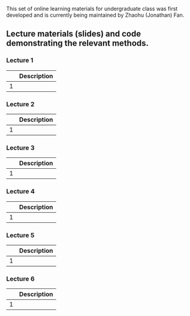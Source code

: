 This set of online learning materials for undergraduate class was first developed and is currently being maintained by Zhaohu (Jonathan) Fan.

<!---Many materials are from [Dr. Yan Yu](https://business.uc.edu/faculty-and-research/departments/obais/faculty/yan-yu.html)’s class notes. --->
<!---Thanks for the contribution from previous Ph.D. students. --->
<!---http://jeffgoldsmith.com/IWAFDA/shortcourse_fosr.html --->
 
## Lecture materials (slides) and code demonstrating the relevant methods.

### Lecture 1
|              | Description                                                                                     | 
|   :----:     |      :---                                                                                       |      
| 1        |                       |   


### Lecture 2
|              | Description                                                                                     | 
|   :----:     |      :---                                                                                       |      
| 1       |                       |   

### Lecture 3
|              | Description                                                                                     | 
|   :----:     |      :---                                                                                       |      
|1      |                       |   

### Lecture 4
|              | Description                                                                                     | 
|   :----:     |      :---                                                                                       |      
| 1       |                       |   

### Lecture 5
|              | Description                                                                                     | 
|   :----:     |      :---                                                                                       |      
| 1       |                       |   

### Lecture 6
|              | Description                                                                                     | 
|   :----:     |      :---                                                                                       |      
| 1       |                       |   


<!---### Introduction to Data Mining and Python

|              | Description                                                                                     | 
|   :----:     |      :---                                                                                       |      
| 1.A          |  [ Introduction to Data Mining](1_A_Introduction_to_Data_Mining.html)                           |   
| 1.B          | [ Introduction to Python](1_B_Introduction_to_Python.html)                                      |     
| 1.C          | [ Advanced techniques: function and loop](1_C_Advanced_techniques_function_and_loop.html)       |      
| 1.D          | [Introduction to Markdown (optional)](1_D_Introduction_to_Markdown.html)                       |  


### Exploratory Data Analysis

|              | Description                                                                                     | 
|   :----:     |      :---                                                                                       |         
| 2.A          | [Explore and describe dataset](2_A_Explore_and_describe_dataset.html)                           |   
| 2.B          | [Exploratory data analysis by visualization](2_B_Exploratory_Data_Analysis_by_Visualization.html)|     

                              
### Linear Regression, Prediction and Variables Seleciton

|              | Description                                                                                     | 
|   :----:     |      :---                                                                                       |         
| 3.A          |                   [Linear regression and prediction](3_A_Linear_regression_and_prediction.html) |   
| 3.B          | [Subset variable selection](3_B_Subset_Variable_Selection.html)                                                               |     
| 3.C          | [LASSO variable selection](3_C_LASSO_variable_selection.html)                                                                |    
| 3.D          | [Monte Carlo simulation](3_D_Simulation.html)                                                   |     


### Logistic Regression

|              | Description                                                                                     | 
|   :----:     |      :---                                                                                       |          
| 4.A          |         [Logistic regression and prediction](.html)                                             |   
| 4.B          | [Logistic regression and variable selection](html)                                              |     
| 4.C          | [ Logistic Regression for binary classification](html)                                          |    
| 4.D          | [ Logistic regression and ROC](html)                                                            |     

### Cross Validation

|              | Description                                                                                     | 
|   :----:     |      :---                                                                                       |         
| 5.A          |                   [Cross validation](.html)                                                     |   
| 5.B          | [ Cross validation (Logit model)](html)                                                         |     


### Tree Models


|              | Description                                                                                     | 
|   :----:     |      :---                                                                                       |         
| 6.A          |                   [Regression Trees](6_A_Regression_Trees.html)                                                     |   
| 6.B          | [  Classification Trees](html)                                                                  |     


### Advanced Tree Models: Bagging, Random Forests, and Boosting Tree


|              | Description                                                                                     | 
|   :----:     |      :---                                                                                       |         
| 7.A         |                   [Bagging trees](7_A_Bagging_trees.html)                                                         |   
| 7.B         | [Random forests](7_B_Advanced_Tree_Models_–_Random_Forests.html)                                                                           |     
| 7.C      | [ Boosting trees](7C_Advanced_Tree_Models_–_Boosting_Tree.html)                                                                             |    
 

### Nonlinearity, Generalized Additive Models (GAM), and Nonparametric Smoothing

|              | Description                                                                                     | 
|   :----:     |      :---                                                                                       |         
| 8.A         |                   [ Univariate Nonparametric Smoothing](.html)                                   |   
| 8.B         | [Generalized additive model (GAM)](html)                                                         |     


### Neural Network, LDA, and SVM

|              | Description                                                                                     | 
|   :----:     |      :---                                                                                       |         
| 9.A         |                   [Neural network models](9_A_Neural_Networks_Models.html)                                                 |   
| 9.B         |   [Discriminant analysis (Optional)](html)                                                        |     
| 9.C         |   [Support vector machine (SVM) (Optional)](html)                                                 |     



### Unsupervised Learning: Clustering


|              | Description                                                                                     | 
|   :----:     |      :---                                                                                       |         
| 10.A         |                   [Clustering](.html)                                                           |   

### Unsupervised Learning: Association Rules

|              | Description                                                                                     | 
|   :----:     |      :---                                                                                       |         
| 11.A         |                   [Association Rules](.html)                                                    |   

### Other Topics 1: Basic Text Mining


|              | Description                                                                                     | 
|   :----:     |      :---                                                                                       |         
| 12.A         |                   [Basic Text Mining](.html)                                                    |
--->

 <!--- --->	
 <!---

- In Class Exercises 
   - Data Sets: data_chicago.csv, data_delta.csv, data_vote.csv
   - Homework:

- Please check homework in canopy.uc.edu and submit all your homework through Canopy.

- Final Project:House prices in Cincinnati.

Contributors:  
- Zhaohu (Jonathan) Fan, PhD Candidate in Business Analytics, psujohnny@gmail.com.
- Xiaorui Zhu, Ph.D. (2022) Tenure Track Assistant Professor in Business Analytics at Towson University.
--->	
 
<!--
Acknowledgments: I have drawn ideas or readings from the following texts:
 - Ethan Swan, [Python for Data Science](https://github.com/uc-python)
 - And many more.
- --->
